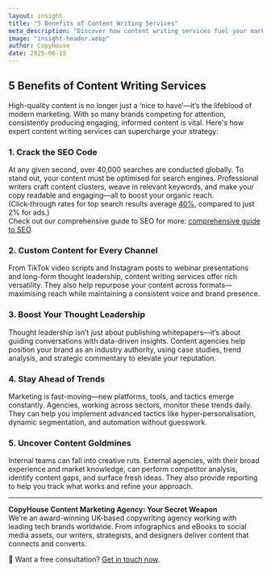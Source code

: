 ```yaml
---
layout: insight
title: "5 Benefits of Content Writing Services"
meta_description: "Discover how content writing services fuel your marketing success—from SEO to thought leadership and creative edge."
image: "insight-header.webp"
author: CopyHouse
date: 2025-06-15
---
```


## 5 Benefits of Content Writing Services

High-quality content is no longer just a ‘nice to have’—it’s the lifeblood of modern marketing. With so many brands competing for attention, consistently producing engaging, informed content is vital. Here's how expert content writing services can supercharge your strategy:

### 1. **Crack the SEO Code**
At any given second, over 40,000 searches are conducted globally. To stand out, your content must be optimised for search engines. Professional writers craft content clusters, weave in relevant keywords, and make your copy readable and engaging—all to boost your organic reach. (Click‑through rates for top search results average [40%](https://firstpagesage.com/reports/google-click-through-rates-ctrs-by-ranking-position/), compared to just 2% for ads.)  
Check out our comprehensive guide to SEO for more: [comprehensive guide to SEO](https://www.copyhouse.io/insights/comprehensive-guide-to-seo).

### 2. **Custom Content for Every Channel**
From TikTok video scripts and Instagram posts to webinar presentations and long-form thought leadership, content writing services offer rich versatility. They also help repurpose your content across formats—maximising reach while maintaining a consistent voice and brand presence.

### 3. **Boost Your Thought Leadership**
Thought leadership isn’t just about publishing whitepapers—it’s about guiding conversations with data-driven insights. Content agencies help position your brand as an industry authority, using case studies, trend analysis, and strategic commentary to elevate your reputation.

### 4. **Stay Ahead of Trends**
Marketing is fast-moving—new platforms, tools, and tactics emerge constantly. Agencies, working across sectors, monitor these trends daily. They can help you implement advanced tactics like hyper-personalisation, dynamic segmentation, and automation without guesswork.

### 5. **Uncover Content Goldmines**
Internal teams can fall into creative ruts. External agencies, with their broad experience and market knowledge, can perform competitor analysis, identify content gaps, and surface fresh ideas. They also provide reporting to help you track what works and refine your approach.

---

**CopyHouse Content Marketing Agency: Your Secret Weapon**  
We’re an award-winning UK-based copywriting agency working with leading tech brands worldwide. From infographics and eBooks to social media assets, our writers, strategists, and designers deliver content that connects and converts.

📩 Want a free consultation? [Get in touch now](https://www.copyhouse.io/services/content-marketing-solutions).
